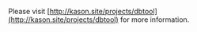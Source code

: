 Please visit [http://kason.site/projects/dbtool](http://kason.site/projects/dbtool) for more information.